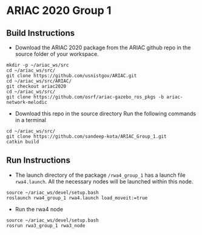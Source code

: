 # ARIAC 2020 Group 1

## Build Instructions

- Download the ARIAC 2020 package from the ARIAC github repo in the source folder of your workspace.
```
mkdir -p ~/ariac_ws/src
cd ~/ariac_ws/src/
git clone https://github.com/usnistgov/ARIAC.git
cd ~/ariac_ws/src/ARIAC/
git checkout ariac2020
cd ~/ariac_ws/src/
git clone https://github.com/osrf/ariac-gazebo_ros_pkgs -b ariac-network-melodic
```

- Download this repo in the source directory
Run the following commands in a terminal

```
cd ~/ariac_ws/src/
git clone https://github.com/sandeep-kota/ARIAC_Group_1.git
catkin build
```


## Run Instructions
 - The launch directory of the package `/rwa4_group_1` has a launch file `rwa4.launch`. All the necessary nodes will be launched within this node.

 ```
source ~/ariac_ws/devel/setup.bash
roslaunch rwa4_group_1 rwa4.launch load_moveit:=true
 ```

 - Run the rwa4 node 
 ```
 source ~/ariac_ws/devel/setup.bash
rosrun rwa3_group_1 rwa3_node
 ```            